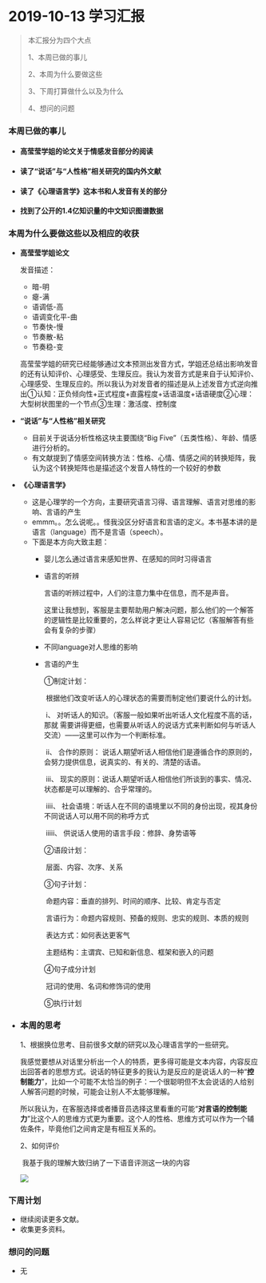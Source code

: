# 2019-10-13 学习汇报

> 本汇报分为四个大点
>
> 1、本周已做的事儿
>
> 2、本周为什么要做这些
>
> 3、下周打算做什么以及为什么
>
> 4、想问的问题

### 本周已做的事儿

* #### 高莹莹学姐的论文关于情感发音部分的阅读

- #### 读了“说话”与“人性格”相关研究的国内外文献

- #### 读了《心理语言学》这本书和人发音有关的部分

- #### 找到了公开的1.4亿知识量的中文知识图谱数据

### 本周为什么要做这些以及相应的收获

- **高莹莹学姐论文**

  发音描述：

  - 暗-明
  - 瘪-满
  - 语调低-高
  - 语调变化平-曲
  - 节奏快-慢
  - 节奏散-粘
  - 节奏稳-变

  高莹莹学姐的研究已经能够通过文本预测出发音方式，学姐还总结出影响发音的还有认知评价、心理感受、生理反应。我认为发音方式是来自于认知评价、心理感受、生理反应的。所以我认为对发音者的描述是从上述发音方式逆向推出①认知：正负倾向性+正式程度+直露程度+话语温度+话语硬度②心理：大型树状图里的一个节点③生理：激活度、控制度

- **“说话”与“人性格”相关研究**

  * 目前关于说话分析性格这块主要围绕“Big Five”（五类性格）、年龄、情感进行分析的。
  * 有文献提到了情感空间转换方法：性格、心情、情感之间的转换矩阵，我认为这个转换矩阵也是描述这个发音人特性的一个较好的参数

- **《心理语言学》**

  - 这是心理学的一个方向，主要研究语言习得、语言理解、语言对思维的影响、言语的产生
  - emmm。。怎么说呢。。怪我没区分好语言和言语的定义。本书基本讲的是语言（language）而不是言语（speech）。

  * 下面是本方向大致主题：
    * 婴儿怎么通过语言来感知世界、在感知的同时习得语言

    * 语言的听辨

      言语的听辨过程中，人们的注意力集中在信息，而不是声音。

      这里让我想到，客服是主要帮助用户解决问题，那么他们的一个解答的逻辑性是比较重要的，怎么样说才更让人容易记忆（客服解答有些会有复杂的步骤）

    * 不同language对人思维的影响

    * 言语的产生

      ①制定计划：

      ​	根据他们改变听话人的心理状态的需要而制定他们要说什么的计划。

      ​	i、 对听话人的知识。（客服一般如果听出听话人文化程度不高的话，那就		需要讲得更细，也需要从听话人的说话方式来判断如何与听话人交流）——这里可以作为一个判断标准。

      ​	ii、 合作的原则： 说话人期望听话人相信他们是遵循合作的原则的，会努力提供信息，说真实的、有关的、清楚的话语。

      ​	iii、 现实的原则：说话人期望听话人相信他们所谈到的事实、情况、状态都是可以理解的、合乎常理的。

      ​	iiii、 社会语境：听话人在不同的语境里以不同的身份出现，视其身份不同说话人可以用不同的称呼方式

      ​	iiiii、 供说话人使用的语言手段：修辞、身势语等

      ②语段计划：

      ​	层面、内容、次序、关系

      ③句子计划：

      ​	命题内容：垂直的排列、时间的顺序、比较、肯定与否定

      ​       言语行为：命题内容规则、预备的规则、忠实的规则、本质的规则

      ​       表达方式：如何表达更客气

      ​       主题结构：主谓宾、已知和新信息、框架和嵌入的问题​		

      ④句子成分计划

      ​	冠词的使用、名词和修饰词的使用

      ⑤执行计划

- ### 本周的思考

  1、根据换位思考、目前很多文献的研究以及心理语言学的一些研究。

  ​	我感觉要想从对话里分析出一个人的特质，更多得可能是文本内容，内容反应出回答者的思想方式。说话的特征更多的我认为是反应的是说话人的一种“**控制能力**”，比如一个可能不太恰当的例子：一个很聪明但不太会说话的人给别人解答问题的时候，可能会让别人不太能够理解。

  ​	所以我认为，在客服选择或者播音员选择这里看重的可能“**对言语的控制能力**”比这个人的思维方式更为重要。这个人的性格、思维方式可以作为一个辅佐条件，毕竟他们之间肯定是有相互关系的。

  2、如何评价

  ​	我基于我的理解大致归纳了一下语音评测这一块的内容

  ![](https://s2.ax1x.com/2019/10/13/ujvhZQ.png)


### 下周计划

- 继续阅读更多文献。
- 收集更多资料。

### 想问的问题

- 无